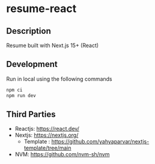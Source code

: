 # resume-react

## Description

Resume built with Next.js 15+ (React)

## Development

Run in local using the following commands

```sh
npm ci
npm run dev
```

## Third Parties

* Reactjs: <https://react.dev/>
* Nextjs: <https://nextjs.org/>
  * Template : <https://github.com/yahyaparvar/nextjs-template/tree/main>
* NVM: <https://github.com/nvm-sh/nvm>
